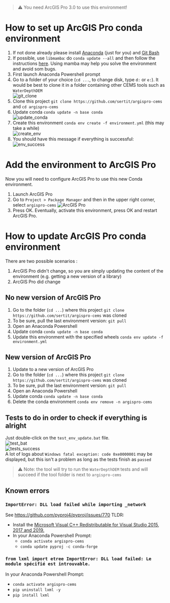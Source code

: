 > ⚠ You need ArcGIS Pro 3.0 to use this environment!

# How to set up ArcGIS Pro conda environment

1. If not done already please install [Anaconda](https://docs.anaconda.com/anaconda/install/) (just for you) and [Git Bash](https://gitforwindows.org/)
2. If possible, use `libmamba`: do `conda update --all` and then follow the instructions [here](https://www.anaconda.com/blog/a-faster-conda-for-a-growing-community). Using mamba may help you solve the environment and avoid som bugs.
4. First launch Anaconda Powershell prompt
5. Go to a folder of your choice (`cd ...`, to change disk, type `d:` or `e:`). It would be best to clone it in a folder containing other CEMS tools such as `WaterDepthDEM`  
   ![git_clone](_static/git_clone.png)
4. Clone this project `git clone https://github.com/sertit/argispro-cems` and `cd argispro-cems`
5. Update conda `conda update -n base conda`  
   ![update_conda](_static/update_conda.png)
6. Create this environment `conda env create -f environment.yml` (this may take a while)   
   ![create_env](_static/create_env.png)
7. You should have this message if everything is successful:  
   ![env_success](_static/env_success.png)

# Add the environment to ArcGIS Pro
Now you will need to configure ArcGIS Pro to use this new Conda environment. 

1. Launch ArcGIS Pro
2. Go to `Project > Package Manager` and then in the upper right corner, select `argispro-cems` 
   ![ArcGIS Pro](_static/arcgispro.png)
3. Press OK. Eventually, activate this environment, press OK and restart ArcGIS Pro.

# How to update ArcGIS Pro conda environment

There are two possible scenarios :
1. ArcGIS Pro didn't change, so you are simply updating the content of the environment (e.g. getting a new version of a library)
2. ArcGIS Pro did change

## No new version of ArcGIS Pro

1. Go to the folder (`cd ...`) where this project `git clone https://github.com/sertit/argispro-cems` was cloned
2. To be sure, pull the last environment version: `git pull`
3. Open an Anaconda Powershell
4. Update conda `conda update -n base conda`
5. Update this environment with the specified wheels `conda env update -f environment.yml`

## New version of ArcGIS Pro

1. Update to a new version of ArcGIS Pro
2. Go to the folder (`cd ...`) where this project `git clone https://github.com/sertit/argispro-cems` was cloned
3. To be sure, pull the last environment version: `git pull`
4. Open an Anaconda Powershell
5. Update conda `conda update -n base conda`
6. Delete the conda environment `conda env remove -n argispro-cems`

## Tests to do in order to check if everything is alright

Just double-click on the `test_env_update.bat` file.  
![test_bat](_static/test_bat.png)  
![tests_success](_static/tests_success.png)  
A lot of logs about `Windows fatal exception: code 0xe0000001` may be displayed, but this isn't a problem as long as the tests finish as `passed`

> ⚠ Note: the tool will try to run the `WaterDepthDEM` tests and will succeed if the tool folder is next to `argispro-cems`

## Known errors

### `ImportError: DLL load failed while importing _network`

See https://github.com/pyproj4/pyproj/issues/770 
TLDR: 
- Install the [Microsoft Visual C++ Redistributable for Visual Studio 2015, 2017 and 2019.](https://docs.microsoft.com/en-US/cpp/windows/latest-supported-vc-redist?view=msvc-170)
- In your Anaconda Powershell Prompt:  
  - `conda activate argispro-cems`
  - `conda update pyproj -c conda-forge`

### `from lxml import etree ImportError: DLL load failed: Le module spécifié est introuvable.`
In your Anaconda Powershell Prompt:  
  - `conda activate argispro-cems`
- `pip uninstall lxml -y`
- `pip install lxml`

